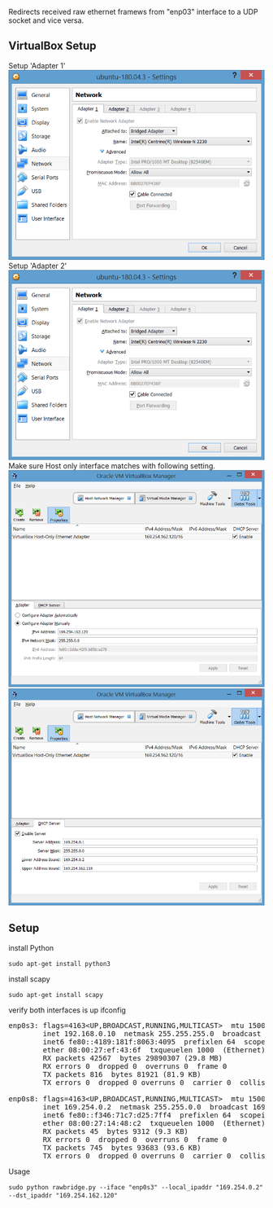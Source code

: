 Redirects received raw ethernet framews from "enp03" interface to a UDP socket and vice versa.

VirtualBox Setup
----------------
Setup 'Adapter 1' <br>
![alt_text](adapter1.png)
Setup 'Adapter 2' <br>
![alt text](adapter1.png)
Make sure Host only interface matches with following setting.
![alt text](host_interface1.png)
![alt text](host_interface2.png)

Setup
-----
install Python

    sudo apt-get install python3

install scapy

    sudo apt-get install scapy

verify both interfaces is up
    ifconfig
<pre>enp0s3: flags=4163&lt;UP,BROADCAST,RUNNING,MULTICAST&gt;  mtu 1500
        inet 192.168.0.10  netmask 255.255.255.0  broadcast 192.168.0.255
        inet6 fe80::4189:181f:8063:4095  prefixlen 64  scopeid 0x20&lt;link&gt;
        ether 08:00:27:ef:43:6f  txqueuelen 1000  (Ethernet)
        RX packets 42567  bytes 29890307 (29.8 MB)
        RX errors 0  dropped 0  overruns 0  frame 0
        TX packets 816  bytes 81921 (81.9 KB)
        TX errors 0  dropped 0 overruns 0  carrier 0  collisions 0

enp0s8: flags=4163&lt;UP,BROADCAST,RUNNING,MULTICAST&gt;  mtu 1500
        inet 169.254.0.2  netmask 255.255.0.0  broadcast 169.254.255.255
        inet6 fe80::f346:71c7:d25:7ff4  prefixlen 64  scopeid 0x20&lt;link&gt;
        ether 08:00:27:14:48:c2  txqueuelen 1000  (Ethernet)
        RX packets 45  bytes 9312 (9.3 KB)
        RX errors 0  dropped 0  overruns 0  frame 0
        TX packets 745  bytes 93683 (93.6 KB)
        TX errors 0  dropped 0 overruns 0  carrier 0  collisions 0</pre>

Usage

    sudo python rawbridge.py --iface "enp0s3" --local_ipaddr "169.254.0.2" --dst_ipaddr "169.254.162.120"

